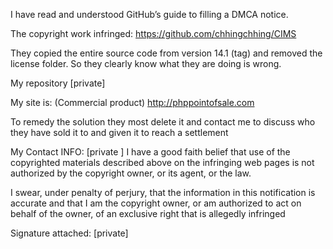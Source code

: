 I have read and understood GitHub’s guide to filling a DMCA notice. 

The copyright work infringed:
https://github.com/chhingchhing/CIMS

They copied the entire source code from version 14.1 (tag) and removed the license folder. So they clearly know what they are doing is wrong.

My repository
[private]

My site is: (Commercial product)
http://phppointofsale.com

To remedy the solution they most delete it and contact me to discuss who they have sold it to and given it to reach a settlement

My Contact INFO:
[private ]
I have a good faith belief that use of the copyrighted materials described above on the infringing web pages is not authorized by the copyright owner, or its agent, or the law.

I swear, under penalty of perjury, that the information in this notification is accurate and that I am the copyright owner, or am authorized to act on behalf of the owner, of an exclusive right that is allegedly infringed

Signature attached:
[private]
